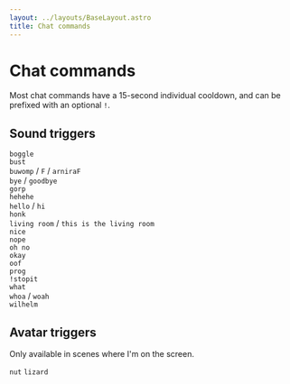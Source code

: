```yaml
---
layout: ../layouts/BaseLayout.astro
title: Chat commands
---
```

# Chat commands

Most chat commands have a 15-second individual cooldown, and can be prefixed with an optional `!`.

## Sound triggers

`boggle`  
`bust`  
`buwomp` / `F` / `arniraF`  
`bye` / `goodbye`  
`gorp`  
`hehehe`  
`hello` / `hi`  
`honk`  
`living room` / `this is the living room`  
`nice`  
`nope`  
`oh no`  
`okay`  
`oof`  
`prog`  
`!stopit`  
`what`  
`whoa` / `woah`  
`wilhelm`

## Avatar triggers

Only available in scenes where I'm on the screen.

`nut`
`lizard`